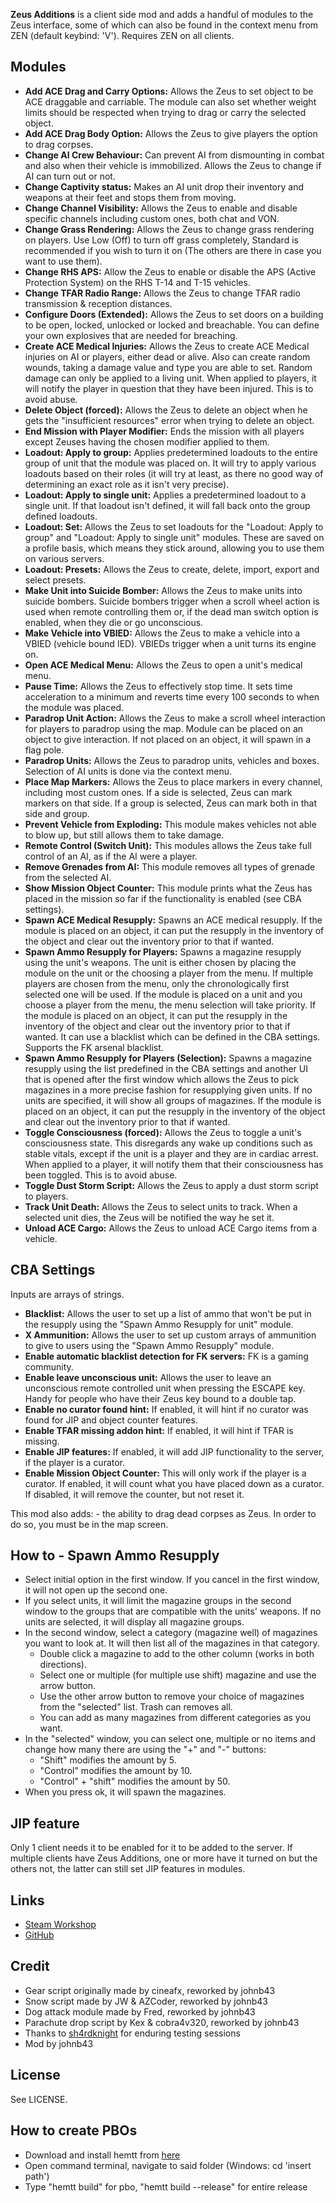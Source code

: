 **Zeus Additions** is a client side mod and adds a handful of modules to the Zeus interface, some of which can also be found in the context menu from ZEN (default keybind: 'V'). Requires ZEN on all clients.

<h2>Modules</h2>

* **Add ACE Drag and Carry Options:** Allows the Zeus to set object to be ACE draggable and carriable. The module can also set whether weight limits should be respected when trying to drag or carry the selected object.
* **Add ACE Drag Body Option:** Allows the Zeus to give players the option to drag corpses.
* **Change AI Crew Behaviour:** Can prevent AI from dismounting in combat and also when their vehicle is immobilized. Allows the Zeus to change if AI can turn out or not.
* **Change Captivity status:** Makes an AI unit drop their inventory and weapons at their feet and stops them from moving.
* **Change Channel Visibility:** Allows the Zeus to enable and disable specific channels including custom ones, both chat and VON.
* **Change Grass Rendering:** Allows the Zeus to change grass rendering on players. Use Low (Off) to turn off grass completely, Standard is recommended if you wish to turn it on (The others are there in case you want to use them).
* **Change RHS APS:** Allow the Zeus to enable or disable the APS (Active Protection System) on the RHS T-14 and T-15 vehicles.
* **Change TFAR Radio Range:** Allows the Zeus to change TFAR radio transmission & reception distances.
* **Configure Doors (Extended):** Allows the Zeus to set doors on a building to be open, locked, unlocked or locked and breachable. You can define your own explosives that are needed for breaching.
* **Create ACE Medical Injuries:** Allows the Zeus to create ACE Medical injuries on AI or players, either dead or alive. Also can create random wounds, taking a damage value and type you are able to set. Random damage can only be applied to a living unit. When applied to players, it will notify the player in question that they have been injured. This is to avoid abuse.
* **Delete Object (forced):** Allows the Zeus to delete an object when he gets the "insufficient resources" error when trying to delete an object.
* **End Mission with Player Modifier:** Ends the mission with all players except Zeuses having the chosen modifier applied to them.
* **Loadout: Apply to group:** Applies predetermined loadouts to the entire group of unit that the module was placed on. It will try to apply various loadouts based on their roles (it will try at least, as there no good way of determining an exact role as it isn't very precise).
* **Loadout: Apply to single unit:** Applies a predetermined loadout to a single unit. If that loadout isn't defined, it will fall back onto the group defined loadouts.
* **Loadout: Set:** Allows the Zeus to set loadouts for the "Loadout: Apply to group" and "Loadout: Apply to single unit" modules. These are saved on a profile basis, which means they stick around, allowing you to use them on various servers.
* **Loadout: Presets:** Allows the Zeus to create, delete, import, export and select presets.
* **Make Unit into Suicide Bomber:** Allows the Zeus to make units into suicide bombers. Suicide bombers trigger when a scroll wheel action is used when remote controlling them or, if the dead man switch option is enabled, when they die or go unconscious.
* **Make Vehicle into VBIED:** Allows the Zeus to make a vehicle into a VBIED (vehicle bound IED). VBIEDs trigger when a unit turns its engine on.
* **Open ACE Medical Menu:** Allows the Zeus to open a unit's medical menu.
* **Pause Time:** Allows the Zeus to effectively stop time. It sets time acceleration to a minimum and reverts time every 100 seconds to when the module was placed.
* **Paradrop Unit Action:** Allows the Zeus to make a scroll wheel interaction for players to paradrop using the map. Module can be placed on an object to give interaction. If not placed on an object, it will spawn in a flag pole.
* **Paradrop Units:** Allows the Zeus to paradrop units, vehicles and boxes. Selection of AI units is done via the context menu.
* **Place Map Markers:** Allows the Zeus to place markers in every channel, including most custom ones. If a side is selected, Zeus can mark markers on that side. If a group is selected, Zeus can mark both in that side and group.
* **Prevent Vehicle from Exploding:** This module makes vehicles not able to blow up, but still allows them to take damage.
* **Remote Control (Switch Unit):** This modules allows the Zeus take full control of an AI, as if the AI were a player.
* **Remove Grenades from AI:** This module removes all types of grenade from the selected AI.
* **Show Mission Object Counter:** This module prints what the Zeus has placed in the mission so far if the functionality is enabled (see CBA settings).
* **Spawn ACE Medical Resupply:** Spawns an ACE medical resupply. If the module is placed on an object, it can put the resupply in the inventory of the object and clear out the inventory prior to that if wanted.
* **Spawn Ammo Resupply for Players:** Spawns a magazine resupply using the unit's weapons. The unit is either chosen by placing the module on the unit or the choosing a player from the menu. If multiple players are chosen from the menu, only the chronologically first selected one will be used. If the module is placed on a unit and you choose a player from the menu, the menu selection will take priority. If the module is placed on an object, it can put the resupply in the inventory of the object and clear out the inventory prior to that if wanted. It can use a blacklist which can be defined in the CBA settings. Supports the FK arsenal blacklist.
* **Spawn Ammo Resupply for Players (Selection):** Spawns a magazine resupply using the list predefined in the CBA settings and another UI that is opened after the first window which allows the Zeus to pick magazines in a more precise fashion for resupplying given units. If no units are specified, it will show all groups of magazines. If the module is placed on an object, it can put the resupply in the inventory of the object and clear out the inventory prior to that if wanted.
* **Toggle Consciousness (forced):** Allows the Zeus to toggle a unit's consciousness state. This disregards any wake up conditions such as stable vitals, except if the unit is a player and they are in cardiac arrest. When applied to a player, it will notify them that their consciousness has been toggled. This is to avoid abuse.
* **Toggle Dust Storm Script:** Allows the Zeus to apply a dust storm script to players.
* **Track Unit Death:** Allows the Zeus to select units to track. When a selected unit dies, the Zeus will be notified the way he set it.
* **Unload ACE Cargo:** Allows the Zeus to unload ACE Cargo items from a vehicle.

<h2>CBA Settings</h2>

Inputs are arrays of strings.
* **Blacklist:** Allows the user to set up a list of ammo that won't be put in the resupply using the "Spawn Ammo Resupply for unit" module.
* **X Ammunition:** Allows the user to set up custom arrays of ammunition to give to users using the "Spawn Ammo Resupply" module.
* **Enable automatic blacklist detection for FK servers:** FK is a gaming community.
* **Enable leave unconscious unit:** Allows the user to leave an unconscious remote controlled unit when pressing the ESCAPE key. Handy for people who have their Zeus key bound to a double tap.
* **Enable no curator found hint:** If enabled, it will hint if no curator was found for JIP and object counter features.
* **Enable TFAR missing addon hint:** If enabled, it will hint if TFAR is missing.
* **Enable JIP features:** If enabled, it will add JIP functionality to the server, if the player is a curator.
* **Enable Mission Object Counter:** This will only work if the player is a curator. If enabled, it will count what you have placed down as a curator. If disabled, it will remove the counter, but not reset it.

This mod also adds:
    - the ability to drag dead corpses as Zeus. In order to do so, you must be in the map screen.

<h2>How to - Spawn Ammo Resupply</h2>

* Select initial option in the first window. If you cancel in the first window, it will not open up the second one.
* If you select units, it will limit the magazine groups in the second window to the groups that are compatible with the units' weapons. If no units are selected, it will display all magazine groups.
* In the second window, select a category (magazine well) of magazines you want to look at. It will then list all of the magazines in that category.
    * Double click a magazine to add to the other column (works in both directions).
    * Select one or multiple (for multiple use shift) magazine and use the arrow button.
    * Use the other arrow button to remove your choice of magazines from the "selected" list. Trash can removes all.
    * You can add as many magazines from different categories as you want.
* In the "selected" window, you can select one, multiple or no items and change how many there are using the "+" and "-" buttons:
    * "Shift" modifies the amount by 5.
    * "Control" modifies the amount by 10.
    * "Control" + "shift" modifies the amount by 50.
* When you press ok, it will spawn the magazines.

<h2>JIP feature</h2>

Only 1 client needs it to be enabled for it to be added to the server. If multiple clients have Zeus Additions, one or more have it turned on but the others not, the latter can still set JIP features in modules.

<h2>Links</h2>

* [Steam Workshop](https://steamcommunity.com/sharedfiles/filedetails/?id=2387297579)
* [GitHub](https://github.com/johnb432/Zeus-Additions)

<h2>Credit</h2>

* Gear script originally made by cineafx, reworked by johnb43
* Snow script made by JW & AZCoder, reworked by johnb43
* Dog attack module made by Fred, reworked by johnb43
* Parachute drop script by Kex & cobra4v320, reworked by johnb43
* Thanks to [sh4rdknight](https://gitlab.com/sh4rdknight) for enduring testing sessions
* Mod by johnb43

<h2>License</h2>

See LICENSE.

<h2>How to create PBOs</h2>

* Download and install hemtt from [here](https://github.com/BrettMayson/HEMTT)
* Open command terminal, navigate to said folder (Windows: cd 'insert path')
* Type "hemtt build" for pbo, "hemtt build --release" for entire release
